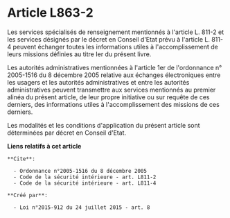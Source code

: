 # Article L863-2

Les services spécialisés de renseignement mentionnés à l'article L. 811-2 et les services désignés par le décret en Conseil
d'Etat prévu à l'article L. 811-4 peuvent échanger toutes les informations utiles à l'accomplissement de leurs missions
définies au titre Ier du présent livre. 

Les autorités administratives mentionnées à l'article 1er de l'ordonnance n° 2005-1516 du 8 décembre 2005 relative aux
échanges électroniques entre les usagers et les autorités administratives et entre les autorités administratives peuvent
transmettre aux services mentionnés au premier alinéa du présent article, de leur propre initiative ou sur requête de ces
derniers, des informations utiles à l'accomplissement des missions de ces derniers. 

Les modalités et les conditions d'application du présent article sont déterminées par décret en Conseil d'Etat.

**Liens relatifs à cet article**

	**Cite**:

	  - Ordonnance n°2005-1516 du 8 décembre 2005
	  - Code de la sécurité intérieure - art. L811-2
	  - Code de la sécurité intérieure - art. L811-4

	**Créé par**:

	  - Loi n°2015-912 du 24 juillet 2015 - art. 8
